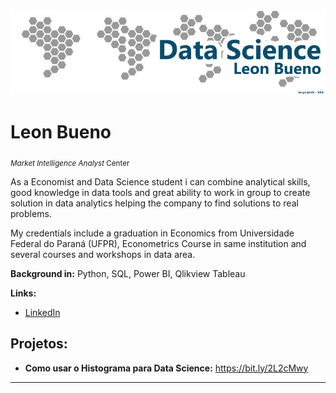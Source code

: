 
<p align="center">
  <img src="download.png" >
</p>

# Leon Bueno
<sub>*Market Intelligence Analyst* Center</sub>

As a Economist and Data Science student i can combine analytical skills, good knowledge in data tools and great ability to work in group to create solution in data analytics helping the company to find solutions to real problems.

My credentials include a graduation in Economics from Universidade Federal do Paraná (UFPR), Econometrics Course in same institution and several courses and workshops in data area.

**Background in:** Python, SQL, Power BI, Qlikview Tableau

**Links:**
* [LinkedIn](https://www.linkedin.com/in/leon-bueno)



## Projetos:

* **Como usar o Histograma para Data Science:** https://bit.ly/2L2cMwy

---




